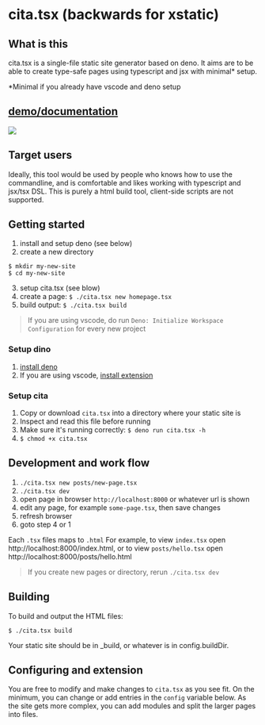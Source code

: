 # cita.tsx (backwards for xstatic)

## What is this
cita.tsx is a single-file static site generator based on deno.
It aims are to be able to create type-safe pages
using typescript and jsx with minimal* setup.

*Minimal if you already have vscode and deno setup

## [demo/documentation](https://nvlled.github.io/cita.tsx/index.html)
![](assets/demo.gif)

## Target users
Ideally, this tool would be used by people
who knows how to use the commandline, and is comfortable
and likes working with typescript and jsx/tsx DSL.
This is purely a html build tool,
client-side scripts are not supported.


## Getting started

1. install and setup deno (see below)
2. create a new directory
```
$ mkdir my-new-site
$ cd my-new-site
```
3. setup cita.tsx (see blow)
4. create a page: `$ ./cita.tsx new homepage.tsx`
5. build output: `$ ./cita.tsx build`
> If you are using vscode, do run `Deno: Initialize Workspace Configuration` for every new project

### Setup dino

1. [install deno](https://deno.land/manual@v1.30.3/getting_started/installation)
2. If you are using vscode, [install extension](https://marketplace.visualstudio.com/items?itemName=denoland.vscode-deno)

### Setup cita

1. Copy or download `cita.tsx` into a directory where your static site is
2. Inspect and read this file before running
3. Make sure it's running correctly: `$ deno run cita.tsx -h`
4. `$ chmod +x cita.tsx`

## Development and work flow

1. `./cita.tsx new posts/new-page.tsx`
2. `./cita.tsx dev`
3. open page in browser `http://localhost:8000` or whatever url is shown
4. edit any page, for example `some-page.tsx`, then save changes
5. refresh browser
6. goto step 4 or 1

Each `.tsx` files maps to `.html`
For example, to view `index.tsx` open http://localhost:8000/index.html,
or to view `posts/hello.tsx` open http://localhost:8000/posts/hello.html

> If you create new pages or directory, rerun `./cita.tsx dev`

## Building
To build and output the HTML files:
```
$ ./cita.tsx build
```
Your static site should be in _build, or whatever is in config.buildDir.

## Configuring and extension
You are free to modify and make changes to `cita.tsx` as you see fit.
On the minimum, you can change or add entries in the `config` variable below.
As the site gets more complex, you can add modules and split the
larger pages into files.